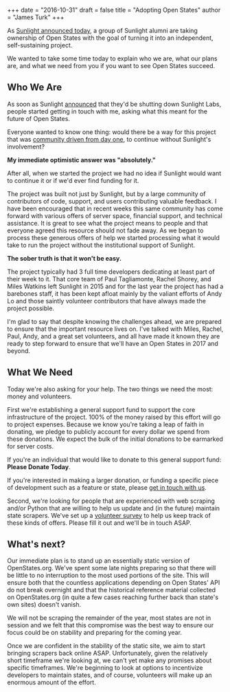 +++
date = "2016-10-31"
draft = false
title = "Adopting Open States"
author = "James Turk"
+++

As [Sunlight announced today](#TKTK), a group of Sunlight alumni are taking ownership of Open States with the goal of turning it into an independent, self-sustaining project.

We wanted to take some time today to explain who we are, what our plans are, and what we need from you if you want to see Open States succeed.

## Who We Are

As soon as Sunlight [announced](https://sunlightfoundation.com/blog/2016/09/21/whats-next-for-sunlight-labs/) that they'd be shutting down Sunlight Labs, people started getting in touch with me, asking what this meant for the future of Open States.

Everyone wanted to know one thing: would there be a way for this project
that was [community driven from day one](https://sunlightfoundation.com/blog/2009/02/26/fifty-state-project/), to continue without Sunlight's involvement?

**My immediate optimistic answer was "absolutely."**

After all, when we started the project we had no idea if Sunlight would want to continue it or if we'd ever find funding for it.

The project was built not just by Sunlight, but by a large community of contributors of code, support, and users contributing valuable feedback.
I have been encouraged that in recent weeks this same community has come forward with various offers of server space, financial support, and technical assistance.  It is great to see what the project means to people and that everyone agreed this resource should not fade away.
As we began to process these generous offers of help we started processing what it would take to run the project without the institutional support of Sunlight.

**The sober truth is that it won't be easy.**

The project typically had 3 full time developers dedicating at least part of their week to it.
That core team of Paul Tagliamonte, Rachel Shorey, and Miles Watkins left Sunlight in 2015 and for the last year the project has had a barebones staff, it has been kept afloat mainly by the valiant efforts of Andy Lo and those saintly volunteer contributors that have always made the project possible.

I'm glad to say that despite knowing the challenges ahead, we are prepared to ensure that the important resource lives on.  I've talked with Miles, Rachel, Paul, Andy, and a great set volunteers, and all have made it known they are ready to step forward to ensure that we'll have an Open States in 2017 and beyond.

## What We Need

Today we're also asking for your help.  The two things we need the most: money and volunteers.

First we're establishing a general support fund to support the core infrastructure of the project.  100% of the money raised by this effort will go to project expenses.  Because we know you're taking a leap of faith in donating, we pledge to publicly account for every dollar we spend from these donations.  We expect the bulk of the initial donations to be earmarked for server costs.

If you're an individual that would like to donate to this general support fund: **Please Donate Today**.

If you're interested in making a larger donation, or funding a specific piece of development such as a feature or state, please [get in touch with us](mailto:funding@openstates.org).

Second, we're looking for people that are experienced with web scraping and/or Python that are willing to help us update and (in the future) maintain state scrapers.  We've set up a [volunteer survey](#TKTK) to help us keep track of these kinds of offers.  Please fill it out and we'll be in touch ASAP.

## What's next?

Our immediate plan is to stand up an essentially static version of OpenStates.org.  We've spent some late nights preparing so that there will be little to no interruption to the most used portions of the site.  This will ensure both that the countless applications depending on Open States' API do not break overnight and that the historical reference material collected on OpenStates.org (in quite a few cases reaching further back than state's own sites) doesn't vanish.

We will not be scraping the remainder of the year, most states are not in session and we felt that this compromise was the best way to ensure our focus could be on stability and preparing for the coming year.

Once we are confident in the stability of the static site, we aim to start bringing scrapers back online ASAP.  Unfortunately, given the relatively short timeframe we're looking at, we can't yet make any promises about specific timeframes.  We're beginning to look at options to incentivize developers to maintain states, and of course, volunteers will make up an enormous amount of the effort.

